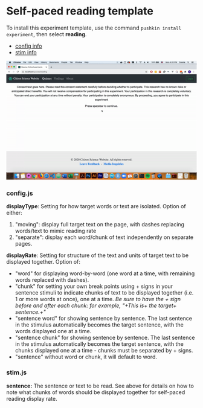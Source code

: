 # Self-paced reading template

To install this experiment template, use the command `pushkin install experiment`, then select **reading**.

* [config info](self-paced-reading-template.md#config-js)
* [stim info](../users-and-authentication.md#randomly-generated-string)

![Self-paced reading experiment template, with the setting &quot;moving word&quot; \(see below for details\)](../../.gitbook/assets/ezgif.com-video-to-gif-7-.gif)

### config.js

**displayType**: Setting for how target words or text are isolated. Option of either:

1. "moving": display full target text on the page, with dashes replacing words/text to mimic reading rate
2. "separate": display each word/chunk of text independently on separate pages.

**displayRate**: Setting for structure of the text and units of target text to be displayed together. Option of:

* "word" for displaying word-by-word \(one word at a time, with remaining words replaced with dashes\).
* "chunk" for setting your own break points using + signs in your sentence stimuli to indicate chunks of text to be displayed together \(i.e. 1 or more words at once\), one at a time. _Be sure to have the + sign before and after each chunk: for example, "+This is+ the target+ sentence.+"_
* "sentence word" for showing sentence by sentence. The last sentence in the stimulus automatically becomes the target sentence, with the words displayed one at a time.
* "sentence chunk" for showing sentence by sentence. The last sentence in the stimulus automatically becomes the target sentence, with the chunks displayed one at a time - chunks must be separated by + signs.
* "sentence" without word or chunk, it will default to word.

### stim.js

**sentence:** The sentence or text to be read. See above for details on how to note what chunks of words should be displayed together for self-paced reading display rate.

